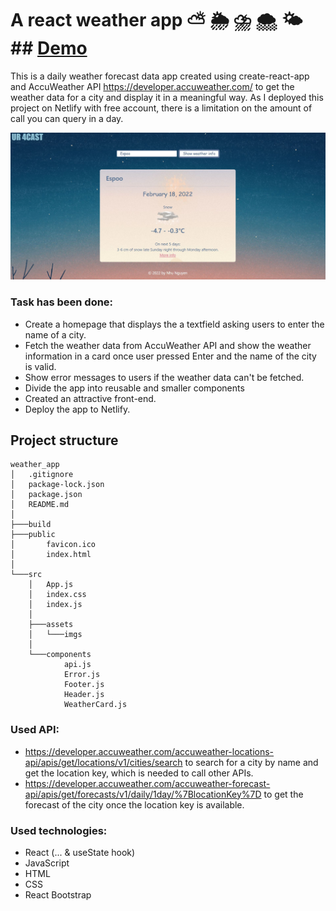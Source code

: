 # A react weather app :partly_sunny: :sun_behind_rain_cloud: :cloud_with_lightning_and_rain: :cloud_with_snow: :sun_behind_small_cloud: ## [Demo](https://the-weather-app-of-nhu.netlify.app/)

This is a daily weather forecast data app created using create-react-app and AccuWeather API https://developer.accuweather.com/ to get the weather data for a city and display it in a meaningful way. As I deployed this project on Netlify with free account, there is a limitation on the amount of call you can query in a day.

![image](https://github.com/binhnhu1409/react_weather_app/blob/main/weather_app/src/assets/imgs/webdemo.JPG)

### Task has been done:
- Create a homepage that displays the a textfield asking users to enter the name of a city.
- Fetch the weather data from AccuWeather API and show the weather information in a card once user pressed Enter and the name of the city is valid.
- Show error messages to users if the weather data can't be fetched.
- Divide the app into reusable and smaller components
- Created an attractive front-end.
- Deploy the app to Netlify.

## Project structure
```
weather_app
│   .gitignore
│   package-lock.json
│   package.json
│   README.md
│
├───build
├───public
│       favicon.ico
│       index.html
│
└───src
    │   App.js
    │   index.css
    │   index.js
    │
    ├───assets
    │   └───imgs
    │
    └───components
            api.js
            Error.js
            Footer.js
            Header.js
            WeatherCard.js
```

### Used API:
- https://developer.accuweather.com/accuweather-locations-api/apis/get/locations/v1/cities/search to search for a city by name and get the location key, which is needed to call other APIs.
- https://developer.accuweather.com/accuweather-forecast-api/apis/get/forecasts/v1/daily/1day/%7BlocationKey%7D to get the forecast of the city once the location key is available.

### Used technologies:
- React (... & useState hook)
- JavaScript
- HTML
- CSS
- React Bootstrap
